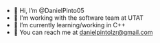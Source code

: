 - 👋 Hi, I’m @DanielPinto05
- 👀 I'm working with the software team at UTAT
- 🌱 I’m currently learning/working in C++
- 💞️ You can reach me at danielpintolzr@gmail.com

<!---
DanielPinto05/DanielPinto05 is a ✨ special ✨ repository because its `README.md` (this file) appears on your GitHub profile.
You can click the Preview link to take a look at your changes.
--->
